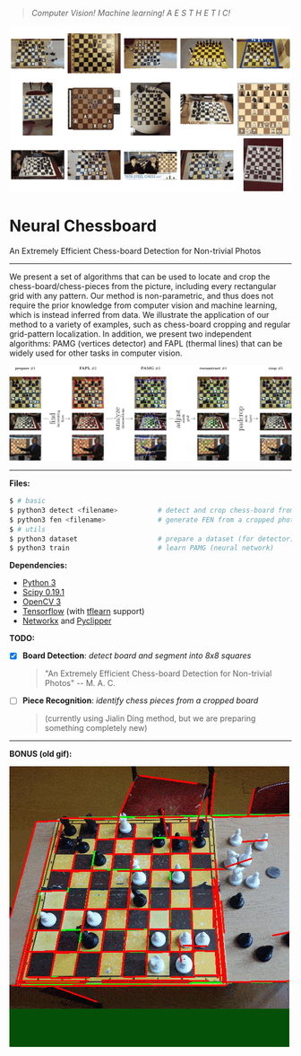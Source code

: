 > _Computer Vision! Machine learning! A E S T H E T I C!_

![](docs/animated.gif)

# Neural Chessboard

An Extremely Efficient Chess-board Detection for Non-trivial Photos

----

We present a set of algorithms that can be used to locate and crop the chess-board/chess-pieces from the picture, including every rectangular grid with any pattern.
Our method is non-parametric, and thus does not require the prior knowledge from
computer vision and machine learning, which is instead inferred from data.
We illustrate the application of our method to a variety of examples, such as
chess-board cropping and regular grid-pattern localization.
In addition, we present two independent algorithms: PAMG (vertices detector) and
FAPL (thermal lines) that can be widely used for other tasks in computer vision.

![](docs/all.jpg)

----

**Files:**

```bash
$ # basic
$ python3 detect <filename>          # detect and crop chess-board from a photo
$ python3 fen <filename>             # generate FEN from a cropped photo
$ # utils
$ python3 dataset                    # prepare a dataset (for detector)
$ python3 train                      # learn PAMG (neural network)
```

**Dependencies:**

- [Python 3](https://www.python.org/downloads/)
- [Scipy 0.19.1](https://www.scipy.org/)
- [OpenCV 3](http://opencv.org/)
- [Tensorflow](https://www.tensorflow.org/) (with [tflearn](https://github.com/tflearn/tflearn) support)
- [Networkx](https://networkx.github.io/) and [Pyclipper](https://github.com/greginvm/pyclipper)

**TODO:**

- [X] **Board Detection**: _detect board and segment into 8x8 squares_
	> "An Extremely Efficient Chess-board Detection for Non-trivial Photos" -- M. A. C.
- [ ] **Piece Recognition**: _identify chess pieces from a cropped board_
	> (currently using Jialin Ding method, but we are preparing something completely new)

----

**BONUS (old gif):**

![](docs/steps.gif)
